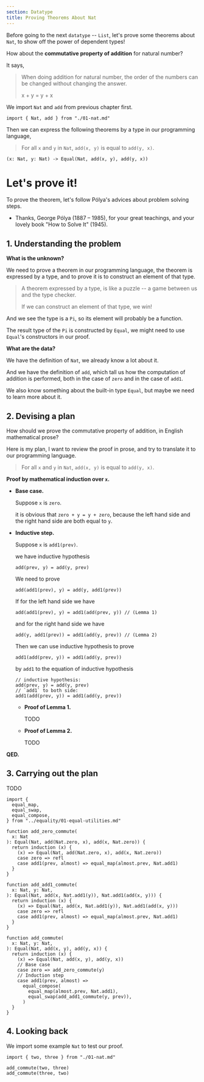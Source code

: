 ```yaml
---
section: Datatype
title: Proving Theorems About Nat
---
```


Before going to the next `datatype` -- `List`, let's prove some theorems about `Nat`,
to show off the power of dependent types!

How about the **commutative property of addition** for natural number?

It says,

> When doing addition for natural number,
> the order of the numbers can be changed without changing the answer.
>
> x + y = y + x

We import `Nat` and `add` from previous chapter first.

``` cicada
import { Nat, add } from "./01-nat.md"
```

Then we can express the following theorems by a type in our programming language,

> For all `x` and `y` in `Nat`, `add(x, y)` is equal to `add(y, x)`.

``` cicada
(x: Nat, y: Nat) -> Equal(Nat, add(x, y), add(y, x))
```

# Let's prove it!

To prove the theorem,
let's follow Pólya's advices about problem solving steps.

- Thanks, George Pólya (1887 – 1985),
  for your great teachings,
  and your lovely book "How to Solve It" (1945).

## 1. Understanding the problem

**What is the unknown?**

We need to prove a theorem in our programming language,
the theorem is expressed by a type, and to prove it
is to construct an element of that type.

> A theorem expressed by a type, is like a puzzle --
> a game between us and the type checker.
>
> If we can construct an element of that type, we win!

And we see the type is a `Pi`,
so its element will probably be a function.

The result type of the `Pi` is constructed by `Equal`,
we might need to use `Equal`'s constructors in our proof.

**What are the data?**

We have the definition of `Nat`, we already know a lot about it.

And we have the definition of `add`,
which tall us how the computation of addition is performed,
both in the case of `zero` and in the case of `add1`.

We also know something about the built-in type `Equal`,
but maybe we need to learn more about it.

## 2. Devising a plan

How should we prove the commutative property of addition,
in English mathematical prose?

Here is my plan, I want to review the proof in prose,
and try to translate it to our programming language.

> For all `x` and `y` in `Nat`, `add(x, y)` is equal to `add(y, x)`.

**Proof by mathematical induction over `x`.**

- **Base case.**

  Suppose `x` is `zero`.

  it is obvious that `zero + y = y + zero`,
  because the left hand side and the right hand side are both equal to `y`.

- **Inductive step.**

  Suppose `x` is `add1(prev)`.

  we have inductive hypothesis

  ``` cicada inactive
  add(prev, y) = add(y, prev)
  ```

  We need to prove

  ``` cicada inactive
  add(add1(prev), y) = add(y, add1(prev))
  ```

  If for the left hand side we have

  ``` cicada inactive
  add(add1(prev), y) = add1(add(prev, y)) // (Lemma 1)
  ```

  and for the right hand side we have

  ``` cicada inactive
  add(y, add1(prev)) = add1(add(y, prev)) // (Lemma 2)
  ```

  Then we can use inductive hypothesis to prove

  ``` cicada inactive
  add1(add(prev, y)) = add1(add(y, prev))
  ```

  by `add1` to the equation of inductive hypothesis

  ``` cicada inactive
  // inductive hypothesis:
  add(prev, y) = add(y, prev)
  // `add1` to both side:
  add1(add(prev, y)) = add1(add(y, prev))
  ```

  - **Proof of Lemma 1.**

    TODO

  - **Proof of Lemma 2.**

    TODO

**QED.**


## 3. Carrying out the plan

TODO

``` cicada
import {
  equal_map,
  equal_swap,
  equal_compose,
} from "../equality/01-equal-utilities.md"
```

``` cicada
function add_zero_commute(
  x: Nat
): Equal(Nat, add(Nat.zero, x), add(x, Nat.zero)) {
  return induction (x) {
    (x) => Equal(Nat, add(Nat.zero, x), add(x, Nat.zero))
    case zero => refl
    case add1(prev, almost) => equal_map(almost.prev, Nat.add1)
  }
}
```

``` cicada
function add_add1_commute(
  x: Nat, y: Nat,
): Equal(Nat, add(x, Nat.add1(y)), Nat.add1(add(x, y))) {
  return induction (x) {
    (x) => Equal(Nat, add(x, Nat.add1(y)), Nat.add1(add(x, y)))
    case zero => refl
    case add1(prev, almost) => equal_map(almost.prev, Nat.add1)
  }
}
```

``` cicada
function add_commute(
  x: Nat, y: Nat,
): Equal(Nat, add(x, y), add(y, x)) {
  return induction (x) {
    (x) => Equal(Nat, add(x, y), add(y, x))
    // Base case
    case zero => add_zero_commute(y)
    // Induction step
    case add1(prev, almost) =>
      equal_compose(
        equal_map(almost.prev, Nat.add1),
        equal_swap(add_add1_commute(y, prev)),
      )
  }
}
```

## 4. Looking back

We import some example `Nat` to test our proof.

``` cicada
import { two, three } from "./01-nat.md"

add_commute(two, three)
add_commute(three, two)
```
